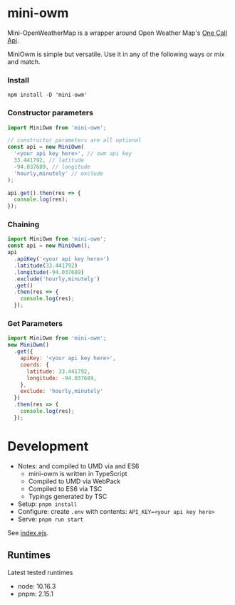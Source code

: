 # mini-owm

Mini-OpenWeatherMap is a wrapper around Open Weather Map's [One Call Api](https://openweathermap.org/api/one-call-api).

MiniOwm is simple but versatile. Use it in any of the following ways or mix and match.

### Install

`npm install -D 'mini-owm'`

### Constructor parameters

```js
import MiniOwm from 'mini-owm';

// constructor parameters are all optional
const api = new MiniOwm(
  '<your api key here>', // owm api key
  33.441792, // latitude
  -94.037689, // longitude
  'hourly,minutely' // exclude
);

api.get().then(res => {
  console.log(res);
});
```

### Chaining

```js
import MiniOwm from 'mini-owm';
const api = new MiniOwm();
api
  .apiKey('<your api key here>')
  .latitude(33.441792)
  .longitude(-94.037689)
  .exclude('hourly,minutely')
  .get()
  .then(res => {
    console.log(res);
  });
```

### Get Parameters

```js
import MiniOwm from 'mini-owm';
new MiniOwm()
  .get({
    apiKey: '<your api key here>',
    coords: {
      latitude: 33.441792,
      longitude: -94.037689,
    },
    exclude: 'hourly,minutely'
  })
  .then(res => {
    console.log(res);
  });
```

# Development

- Notes: and compiled to UMD via and ES6
  - mini-owm is written in TypeScript
  - Compiled to UMD via WebPack
  - Compiled to ES6 via TSC
  - Typings generated by TSC
- Setup: `pnpm install`
- Configure: create `.env` with contents: `API_KEY=<your api key here>`
- Serve: `pnpm run start`

See [index.ejs](./index.ejs).

## Runtimes

Latest tested runtimes

- node: 10.16.3
- pnpm: 2.15.1
